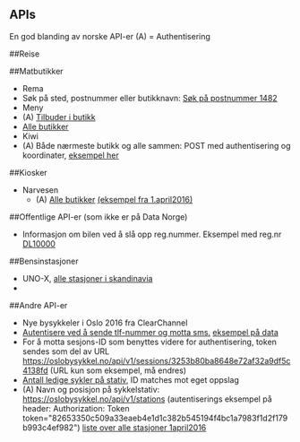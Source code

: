 ## APIs
En god blanding av norske API-er
(A) = Authentisering

##Reise

##Matbutikker
  - Rema
   - Søk på sted, postnummer eller butikknavn: [Søk på postnummer 1482](https://www.rema.no/api/v2/stores/search?q=1482)
  - Meny
   - (A) [Tilbuder i butikk](https://service-dk.norgesgruppen.no/api/Data/Promotions/1300?ResultScope=1&channel=app)
   - [Alle butikker](https://ng-azure-rest-api-prod.azurewebsites.net/api/FindStore/Stores/1300)
  - Kiwi
   - (A) Både nærmeste butikk og alle sammen: POST med authentisering og koordinater, [eksempel her](kiwi.md)

##Kiosker
- Narvesen
   - (A) [Alle butikker](http://rcno-narvesen2.feeds.barcodes.no/Stores/NX16AFBC6F36FE647F4BAE1C1FC82693404) [(eksempel fra 1.april2016)](navesen-kiosker1april2016.json)

##Offentlige API-er (som ikke er på Data Norge)
- Informasjon om bilen ved å slå opp reg.nummer. Eksempel med reg.nr [DL10000](http://www.vegvesen.no/System/mobilapi?registreringsnummer=DL10000)

##Bensinstasjoner
- UNO-X, [alle stasjoner i skandinavia](https://erhverv.unox.dk/poi/ds2.csv)
- 

##Andre API-er
- Nye bysykkeler i Oslo 2016 fra ClearChannel
 - [Autentisere ved å sende tlf-nummer og motta sms.](https://oslobysykkel.no/api/v1/sessions) [eksempel på data](bysykkel-autentisering.md)
 - For å motta sesjons-ID som benyttes videre for authentisering, token sendes som del av URL https://oslobysykkel.no/api/v1/sessions/3253b80ba8648e72af32a9df5c4138fd (URL kun som eksempel, må endres)
 - [Antall ledige sykler på stativ](https://oslobysykkel.no/api/v1/stations/availability), ID matches mot eget oppslag
 - (A) Navn og posisjon på sykkelstativ: https://oslobysykkel.no/api/v1/stations (autentiserings eksempel på header: Authorization: Token token="82653350c509a33eaeb4e1d1c382b545194f4bc1a7983f1d2f179b993c4ef982") [liste over alle stasjoner 1april2016](bysykkel-stativer1april2016.json)
